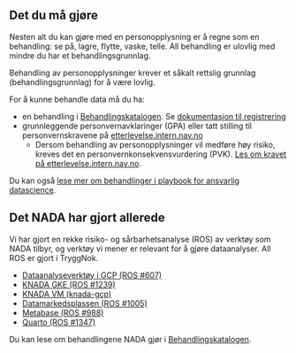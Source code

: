 
## Det du må gjøre

Nesten alt du kan gjøre med en personopplysning er å regne som en behandling: se på, lagre, flytte, vaske, telle.
All behandling er ulovlig med mindre du har et behandlingsgrunnlag.

Behandling av personopplysninger krever et såkalt rettslig grunnlag (behandlingsgrunnlag) for å være lovlig.

For å kunne behandle data må du ha:

- en behandling i [Behandlingskatalogen](https://behandlingskatalog.nais.adeo.no). Se [dokumentasjon til registrering](spilleregler.md#hva-m-jeg-som-produsent-dokumentere-om-dataene-jeg-behandler)
- grunnleggende personvernavklaringer (GPA) eller tatt stilling til personvernskravene på [etterlevelse.intern.nav.no](https://etterlevelse.intern.nav.no/)
    - Dersom behandling av personopplysninger vil medføre høy risiko, kreves det en personvernkonsekvensvurdering (PVK).
    [Les om kravet på etterlevelse.intern.nav.no](https://etterlevelse.intern.nav.no/krav/114/1).

Du kan også [lese mer om behandlinger i playbook for ansvarlig datascience](https://laughing-guacamole-242227e5.pages.github.io/notebooks/p2_Privacy_IntroGPA.html).

## Det NADA har gjort allerede

Vi har gjort en rekke risiko- og sårbarhetsanalyse (ROS) av verktøy som NADA tilbyr, og verktøy vi mener er relevant for å gjøre dataanalyser.
All ROS er gjort i TryggNok.

* [Dataanalyseverktøy i GCP (ROS #607)](https://apps.powerapps.com/play/e/default-62366534-1ec3-4962-8869-9b5535279d0b/a/f8517640-ea01-46e2-9c09-be6b05013566?ID=607)
* [KNADA GKE (ROS #1239)](https://apps.powerapps.com/play/e/default-62366534-1ec3-4962-8869-9b5535279d0b/a/f8517640-ea01-46e2-9c09-be6b05013566?ID=1239)
* [KNADA VM (knada-gcp)](https://apps.powerapps.com/play/e/default-62366534-1ec3-4962-8869-9b5535279d0b/a/f8517640-ea01-46e2-9c09-be6b05013566?ID=897&tenantId=62366534-1ec3-4962-8869-9b5535279d0b)
* [Datamarkedsplassen (ROS #1005)](https://apps.powerapps.com/play/e/default-62366534-1ec3-4962-8869-9b5535279d0b/a/f8517640-ea01-46e2-9c09-be6b05013566?ID=1005)
* [Metabase (ROS #988)](https://apps.powerapps.com/play/e/default-62366534-1ec3-4962-8869-9b5535279d0b/a/f8517640-ea01-46e2-9c09-be6b05013566?ID=988)
* [Quarto (ROS #1347)](https://apps.powerapps.com/play/f8517640-ea01-46e2-9c09-be6b05013566?ID=1357)

Du kan lese om behandlingene NADA gjør i [Behandlingskatalogen](https://behandlingskatalog.nais.adeo.no/process/team/3f85cdce-1257-4862-8ce3-3aec9b576df0/18089de7-829d-47e3-868b-53d4e5f251da).
